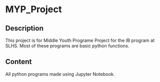 # MYP_Project
## Description
This project is for Middle Youth Programe Project for the IB program at SLHS. Most of these programs are basic python functions.

## Content
All python programs made using Jupyter Notebook. 